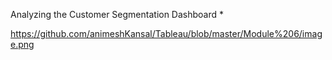 Analyzing the Customer Segmentation Dashboard *

https://github.com/animeshKansal/Tableau/blob/master/Module%206/image.png
